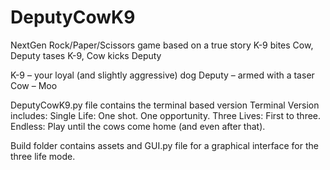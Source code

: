 # DeputyCowK9
NextGen Rock/Paper/Scissors game based on a true story
K-9 bites Cow, Deputy tases K-9, Cow kicks Deputy

K-9 – your loyal (and slightly aggressive) dog
Deputy – armed with a taser
Cow – Moo

DeputyCowK9.py file contains the terminal based version
Terminal Version includes:
Single Life: One shot. One opportunity.
Three Lives: First to three.
Endless: Play until the cows come home (and even after that).

Build folder contains assets and GUI.py file for a graphical interface for the three life mode.
